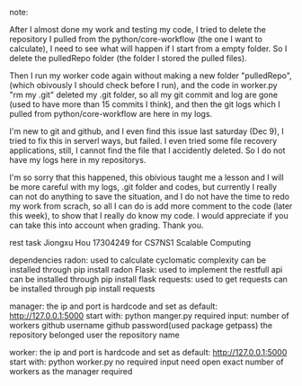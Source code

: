 note: 

After I almost done my work and testing my code, I tried to delete the repository I pulled from the python/core-workflow (the 
one I want to calculate), I need to see what will happen if I start from a empty folder. So I delete the pulledRepo folder (the folder I 
stored the pulled files).
	
Then I run my worker code again without making a new folder "pulledRepo", (which obivously I should check before I run), and the code in worker.py "rm my .git" deleted my .git folder, so all my git commit and log are gone (used to have more than 15 commits I think), and then the git 
logs which I pulled from python/core-workflow are here in my logs.
	
I'm new to git and github, and I even find this issue last saturday (Dec 9), I tried to fix this in serverl ways, but failed. I even 
tried some file recovery applications, still, I cannot find the file that I accidently deleted. So I do not have my logs here in my 
repositorys.
	
I'm so sorry that this happened, this obivious taught me a lesson and I will be more careful with my logs, .git folder and codes, 
but currently I really can not do anything to save the situation, and I do not have the time to redo my work from scrach, so all I can 
do is add more comment to the code (later this week), to show that I really do know my code. I would appreciate if you can take this 
into account when grading. Thank you.



rest task
	Jiongxu Hou 17304249 for CS7NS1 Scalable Computing

dependencies
	radon: 
		used to calculate cyclomatic complexity
		can be installed through	pip install radon
	Flask:
		used to implement the restfull api
		can be installed through	pip install flask
	requests:
		used to get requests
		can be installed through	pip install requests

manager:
	the ip and port is hardcode and set as default: http://127.0.0.1:5000
	start with:	python manger.py
	required input:
		number of workers
		github username
		github password(used package getpass)
		the repository belonged user
		the repository name
		
worker:
	the ip and port is hardcode and set as default: http://127.0.0.1:5000
	start with:	python worker.py
	no required input
	need open exact number of workers as the manager required
	
